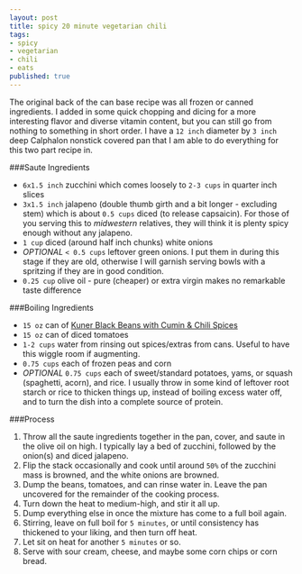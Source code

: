 ```yaml
---
layout: post
title: spicy 20 minute vegetarian chili
tags:
- spicy
- vegetarian
- chili
- eats
published: true
---
```

The original back of the can base recipe was all frozen or canned ingredients.
I added in some quick chopping and dicing for a more interesting flavor and
diverse vitamin content, but you can still go from nothing to something in short order.
I have a `12 inch` diameter by `3 inch` deep Calphalon nonstick covered pan
that I am able to do everything for this two part recipe in.

###Saute Ingredients
- `6x1.5 inch` zucchini which comes loosely to `2-3 cups` in quarter inch slices
- `3x1.5 inch` jalapeno (double thumb girth and a bit longer - excluding stem) which is about `0.5 cups`
diced (to release capsaicin). For those of you serving this to _midwestern_ relatives, they will think it is
plenty spicy enough without any jalapeno.
- `1 cup` diced (around half inch chunks) white onions
- _OPTIONAL_ `< 0.5 cups` leftover green onions. I put them in during this stage if they are old, otherwise I will
garnish serving bowls with a spritzing if they are in good condition.
- `0.25 cup` olive oil - pure (cheaper) or extra virgin makes no remarkable taste difference

###Boiling Ingredients
- `15 oz` can of [Kuner Black Beans with Cumin & Chili Spices](http://www.faribaultfoods.com/brands/kuners_sw/)
- `15 oz` can of diced tomatoes
- `1-2 cups` water from rinsing out spices/extras from cans. Useful to have this wiggle room if augmenting.
- `0.75 cups` each of frozen peas and corn
- _OPTIONAL_ `0.75 cups` each of sweet/standard potatoes, yams, or squash (spaghetti, acorn), and rice.
I usually throw in some kind of leftover root starch or rice to thicken things up,
instead of boiling excess water off, and to turn the dish into a complete source of protein.

###Process
1. Throw all the saute ingredients together in the pan, cover, and saute in the olive oil on high.
I typically lay a bed of zucchini, followed by the onion(s) and diced jalapeno.
2. Flip the stack occasionally and cook until around `50%` of the zucchini mass is browned, and the white onions are browned.
3. Dump the beans, tomatoes, and can rinse water in. Leave the pan uncovered for the remainder of the cooking process.
4. Turn down the heat to medium-high, and stir it all up.
5. Dump everything else in once the mixture has come to a full boil again.
6. Stirring, leave on full boil for `5 minutes`, or until consistency has thickened to your liking, and then turn off heat.
7. Let sit on heat for another `5 minutes` or so.
8. Serve with sour cream, cheese, and maybe some corn chips or corn bread.
